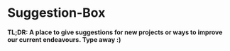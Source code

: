 # Suggestion-Box
__TL;DR: A place to give suggestions for new projects or ways to improve our current endeavours. Type away :)__
